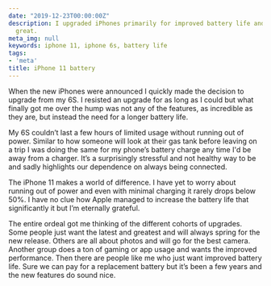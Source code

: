 ```yaml
---
date: "2019-12-23T00:00:00Z"
description: I upgraded iPhones primarily for improved battery life and it's been
  great.
meta_img: null
keywords: iphone 11, iphone 6s, battery life
tags:
- 'meta'
title: iPhone 11 battery
---
```


When the new iPhones were announced I quickly made the decision to upgrade from my 6S. I resisted an upgrade for as long as I could but what finally got me over the hump was not any of the features, as incredible as they are, but instead the need for a longer battery life.

My 6S couldn’t last a few hours of limited usage without running out of power. Similar to how someone will look at their gas tank before leaving on a trip I was doing the same for my phone’s battery charge any time I'd be away from a charger. It’s a surprisingly stressful and not healthy way to be and sadly highlights our dependence on always being connected.

The iPhone 11 makes a world of difference. I have yet to worry about running out of power and even with minimal charging it rarely drops below 50%. I have no clue how Apple managed to increase the battery life that significantly it but I’m eternally grateful.

The entire ordeal got me thinking of the different cohorts of upgrades. Some people just want the latest and greatest and will always spring for the new release. Others are all about photos and will go for the best camera. Another group does a ton of gaming or app usage and wants the improved performance. Then there are people like me who just want improved battery life. Sure we can pay for a replacement battery but it’s been a few years and the new features do sound nice.
